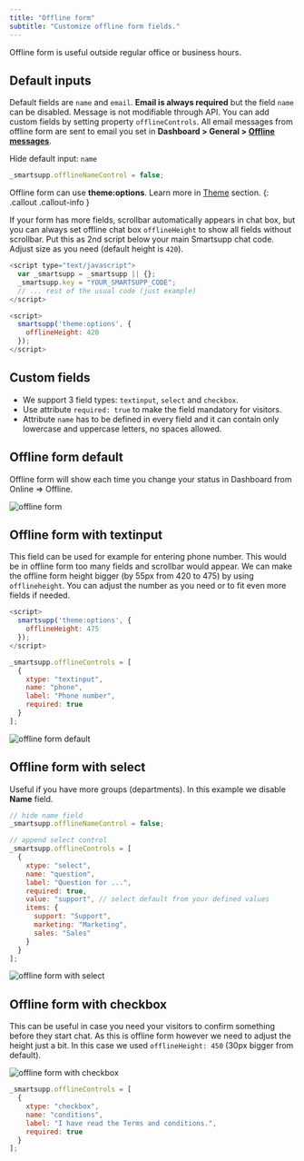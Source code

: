 ```yaml
---
title: "Offline form"
subtitle: "Customize offline form fields."
---
```


Offline form is useful outside regular office or business hours.

## Default inputs

Default fields are `name` and `email`. **Email is always required** but the field `name` can be disabled. Message is not modifiable through API. You can add custom fields by setting property `offlineControls`. All email messages from offline form are sent to email you set in **Dashboard > General > [Offline messages](https://www.smartsupp.com/app/settings/general/offline-emails)**.

Hide default input: `name`

```js
_smartsupp.offlineNameControl = false;
```

Offline form can use **theme:options**. Learn more in [Theme](/docs/javascript-api/theme/#themeoptions) section.
{: .callout .callout-info }

If your form has more fields, scrollbar automatically appears in chat box, but you can always set offline chat box `offlineHeight` to show all fields without scrollbar. Put this as 2nd script below your main Smartsupp chat code. Adjust size as you need (default height is `420`).

```js
<script type="text/javascript">
  var _smartsupp = _smartsupp || {};
  _smartsupp.key = "YOUR_SMARTSUPP_CODE";
  // ... rest of the usual code (just example)
</script>

<script>
  smartsupp('theme:options', {
    offlineHeight: 420
  });
</script>
```

## Custom fields

- We support 3 field types: `textinput`, `select` and `checkbox`.
- Use attribute `required: true` to make the field mandatory for visitors.
- Attribute `name` has to be defined in every field and it can contain only lowercase and uppercase letters, no spaces allowed.

## Offline form default

Offline form will show each time you change your status in Dashboard from Online => Offline.

![offline form](/assets/img/docs/customization/offline-form/offline-form.png)

## Offline form with textinput

This field can be used for example for entering phone number. This would be in offline form too many fields and scrollbar would appear. We can make the offline form height bigger (by 55px from 420 to 475) by using `offlineheight`. You can adjust the number as you need or to fit even more fields if needed.

```js
<script>
  smartsupp('theme:options', {
    offlineHeight: 475
  });
</script>
```

```js
_smartsupp.offlineControls = [
  {
    xtype: "textinput",
    name: "phone",
    label: "Phone number",
    required: true
  }
];
```

![offline form default](/assets/img/docs/customization/offline-form/offline-form-with-text-input.png)

## Offline form with select

Useful if you have more groups (departments). In this example we disable **Name** field.

```js
// hide name field
_smartsupp.offlineNameControl = false;

// append select control
_smartsupp.offlineControls = [
  {
    xtype: "select",
    name: "question",
    label: "Question for ...",
    required: true,
    value: "support", // select default from your defined values
    items: {
      support: "Support",
      marketing: "Marketing",
      sales: "Sales"
    }
  }
];
```

![offline form with select](/assets/img/docs/customization/offline-form/offline-form-with-select.png)

## Offline form with checkbox

This can be useful in case you need your visitors to confirm something before they start chat. As this is offline form however we need to adjust the height just a bit. In this case we used `offlineHeight: 450` (30px bigger from default).

![offline form with checkbox](/assets/img/docs/customization/offline-form/offline-form-with-checkbox.png)

```js
_smartsupp.offlineControls = [
  {
    xtype: "checkbox",
    name: "conditions",
    label: "I have read the Terms and conditions.",
    required: true
  }
];
```